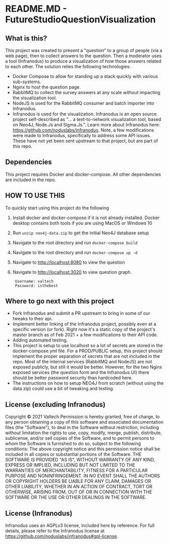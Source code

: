 # README.MD - FutureStudioQuestionVisualization
## What is this?

This project was created to present a "question" to a group of people (via a web page), then to collect answers to the question. Then a moderator uses a tool (Infranodus) to produce a visualization of how those answers related to each other. 
The solution relies the following technologies:
* Docker Compose to allow for standing up a stack quickly with various sub-systems.
* Nginx to host the question page.
* RabbitMQ to collect the survey answers at any scale without impacting the visualization tool.
* NodeJS is used for the RabbitMQ consumer and batch importer into Infranodus.
* Infranodus is used for the visualization. Infranodus is an open source project self-described as "... a text-to-network visualization tool, based on Neo4J, Node.Js and Sigma.Js.". Learn more about Infranodus here: https://github.com/noduslabs/infranodus. Note, a few modifications were made to Infranodus, specifically to address some API issues. These have not yet been sent upstream to that project, but are part of this repo.

## Dependencies

This project requires Docker and docker-compose. All other dependencies are included in the repo.

## HOW TO USE THIS

To quickly start using this project do the following
1. Install docker and docker-compose if it is not already installed. Docker desktop contains both tools if you are using MacOS or Windows 10
1. Run `unzip neo4j-data.zip` to get the initial Neo4J database setup
1. Navigate to the root directory and run `docker-compose build` 
1. Navigate to the root directory and run `docker-compose up -d` 
1. Navigate to [http://localhost:8080](http://localhost:8080) to view the question
1. Navigate to [http://localhost:3020](http://localhost:3020) to view question graph. 

	```
	 Username: valtech
	 Password: isthebest
	```

## Where to go next with this project
* Fork Infranodus and submit a PR upstream to bring in some of our tweaks to their api.
* Implement better linking of the Infranodus project, possibly even at a specific version (or fork). Right now it's a static copy of the project's master branch as of Feb 2021 + a few modifications to their API code.
* Adding automated testing.
* This project is setup to use localhost so a lot of secrets are stored in the docker-compose.yml file. For a PROD/PUBLIC setup, this project should implement the proper separation of secrets that are not included in the repo. Most of the internal services (RabbitMQ and NodeJS) are not exposed publicly, but still it would be better. However, for the two Nginx exposed services (the question form and the Infranodus UI) there should be better password security than hardcoded here.
* The instructions on how to setup NEO4J from scratch (without using the data zip) could use a bit of tweaking and testing.

## License (excluding Infranodus)

Copyright © 2021 Valtech
Permission is hereby granted, free of charge, to any person obtaining a copy of this software and associated documentation files (the "Software"), to deal in the Software without restriction, including without limitation the rights to use, copy, modify, merge, publish, distribute, sublicense, and/or sell copies of the Software, and to permit persons to whom the Software is furnished to do so, subject to the following conditions:
The above copyright notice and this permission notice shall be included in all copies or substantial portions of the Software.
THE SOFTWARE IS PROVIDED "AS IS", WITHOUT WARRANTY OF ANY KIND, EXPRESS OR IMPLIED, INCLUDING BUT NOT LIMITED TO THE WARRANTIES OF MERCHANTABILITY, FITNESS FOR A PARTICULAR PURPOSE AND NONINFRINGEMENT. IN NO EVENT SHALL THE AUTHORS OR COPYRIGHT HOLDERS BE LIABLE FOR ANY CLAIM, DAMAGES OR OTHER LIABILITY, WHETHER IN AN ACTION OF CONTRACT, TORT OR OTHERWISE, ARISING FROM, OUT OF OR IN CONNECTION WITH THE SOFTWARE OR THE USE OR OTHER DEALINGS IN THE SOFTWARE.

## License (Infranodus)

Infranodus uses an AGPLv3 license, included here by reference. For full details, please refer to the Infranodus license at https://github.com/noduslabs/infranodus#gpl-license.
